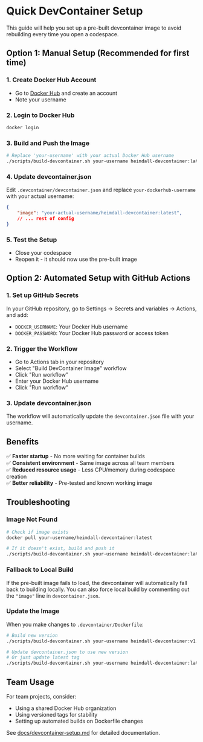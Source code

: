 # Quick DevContainer Setup

This guide will help you set up a pre-built devcontainer image to avoid rebuilding every time you open a codespace.

## Option 1: Manual Setup (Recommended for first time)

### 1. Create Docker Hub Account
- Go to [Docker Hub](https://hub.docker.com) and create an account
- Note your username

### 2. Login to Docker Hub
```bash
docker login
```

### 3. Build and Push the Image
```bash
# Replace 'your-username' with your actual Docker Hub username
./scripts/build-devcontainer.sh your-username heimdall-devcontainer:latest
```

### 4. Update devcontainer.json
Edit `.devcontainer/devcontainer.json` and replace `your-dockerhub-username` with your actual username:
```json
{
    "image": "your-actual-username/heimdall-devcontainer:latest",
    // ... rest of config
}
```

### 5. Test the Setup
- Close your codespace
- Reopen it - it should now use the pre-built image

## Option 2: Automated Setup with GitHub Actions

### 1. Set up GitHub Secrets
In your GitHub repository, go to Settings → Secrets and variables → Actions, and add:
- `DOCKER_USERNAME`: Your Docker Hub username
- `DOCKER_PASSWORD`: Your Docker Hub password or access token

### 2. Trigger the Workflow
- Go to Actions tab in your repository
- Select "Build DevContainer Image" workflow
- Click "Run workflow"
- Enter your Docker Hub username
- Click "Run workflow"

### 3. Update devcontainer.json
The workflow will automatically update the `devcontainer.json` file with your username.

## Benefits

✅ **Faster startup** - No more waiting for container builds  
✅ **Consistent environment** - Same image across all team members  
✅ **Reduced resource usage** - Less CPU/memory during codespace creation  
✅ **Better reliability** - Pre-tested and known working image  

## Troubleshooting

### Image Not Found
```bash
# Check if image exists
docker pull your-username/heimdall-devcontainer:latest

# If it doesn't exist, build and push it
./scripts/build-devcontainer.sh your-username heimdall-devcontainer:latest
```

### Fallback to Local Build
If the pre-built image fails to load, the devcontainer will automatically fall back to building locally. You can also force local build by commenting out the `"image"` line in `devcontainer.json`.

### Update the Image
When you make changes to `.devcontainer/Dockerfile`:
```bash
# Build new version
./scripts/build-devcontainer.sh your-username heimdall-devcontainer:v1.1

# Update devcontainer.json to use new version
# Or just update latest tag
./scripts/build-devcontainer.sh your-username heimdall-devcontainer:latest
```

## Team Usage

For team projects, consider:
- Using a shared Docker Hub organization
- Using versioned tags for stability
- Setting up automated builds on Dockerfile changes

See [docs/devcontainer-setup.md](docs/devcontainer-setup.md) for detailed documentation. 